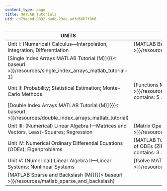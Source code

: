 ```yaml
---
content_type: page
title: MATLAB Tutorials
uid: cb79aabd-9092-dadd-23de-ad3d60b7f8b6
---
```


| UNITS | MATLAB® FILES |
| --- | --- |
| Unit I: (Numerical) Calculus—Interpolation, Integration, Differentiation | [MATLAB Basics Tutorial (M)]({{< baseurl >}}/resources/matlab_basics_matlab_tutorial-1-2) |
| [Single Index Arrays MATLAB Tutorial (M)]({{< baseurl >}}/resources/single_index_arrays_matlab_tutorial-1) |
| Unit II: Probability; Statistical Estimation; Monte-Carlo Methods | [Functions MATLAB Tutorial (ZIP)]({{< baseurl >}}/resources/functions_matlab_tutorial) (This ZIP file contains: 5 .m files.) |
| [Double Index Arrays MATLAB Tutorial (M)]({{< baseurl >}}/resources/double_index_arrays_matlab_tutorial) |
| Unit III: (Numerical) Linear Algebra I—Matrices and Vectors, Least-Squares; Regression | [Matrix Operations and Least Squares Tutorial (M)]({{< baseurl >}}/resources/matrix_operations_and_least_squares_tutorial_1) |
| Unit IV: Numerical Ordinary Differential Equations (ODEs); Eigenproblems | [MATLAB Tutorial on Function Handles and Numerical Solution of ODEs (ZIP)]({{< baseurl >}}/resources/odes) (This ZIP file contains: 3 .m files, 1 .png file, and 1 .asv file.) |
| Unit V: (Numerical) Linear Algebra II—Linear Systems; Nonlinear Systems | [fsolve MATLAB Tutorial (M)]({{< baseurl >}}/resources/fsolve_matlab_tutorial) |
| [MATLAB Sparse and Backslash (M)]({{< baseurl >}}/resources/matlab_sparse_and_backslash)